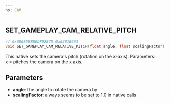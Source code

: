 ```yaml
---
ns: CAM
---
```

## SET_GAMEPLAY_CAM_RELATIVE_PITCH

```c
// 0x6D0858B8EDFD2B7D 0x6381B963
void SET_GAMEPLAY_CAM_RELATIVE_PITCH(float angle, float scalingFactor);
```

This native sets the camera's pitch (rotation on the x-axis).
Parameters:  
x = pitches the camera on the x axis.  

## Parameters
* **angle**: the angle to rotate the camera by
* **scalingFactor**: always seems to be set to 1.0 in native calls
